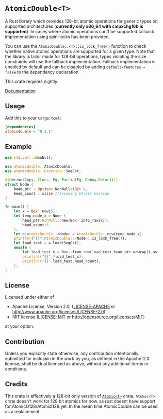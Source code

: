 # `AtomicDouble<T>`
A Rust library which provides 128-bit atomic operations for generic types on supported architectures (**currently only x86_64 with cmpxchg16b is supported**). In cases where atomic operations can't be supported fallback implementation using spin-locks has been provided.

You can use the `AtomicDouble::<T>::is_lock_free()` function to check whether native atomic operations are supported for a given type.
Note that the library is tailor made for 128-bit operations, types violating the size constraints will use the fallback implementation.
Fallback implementation is enabled by default and can be disabled by adding `default-features = false` to the dependency declaration.

This crate requires nightly.

[Documentation](https://docs.rs/atomicdouble)

## Usage
Add this to your `Cargo.toml`:
```toml
[dependencies]
atomicdouble = "0.1.1"
```

## Example
```rust
use std::ptr::NonNull;

use atomicdouble::AtomicDouble;
use atomicdouble::Ordering::SeqCst;

#[derive(Copy, Clone, Eq, PartialEq, Debug,Default)]
struct Node {
    head_ptr : Option< NonNull<i32> >,
    head_count : usize //assuming 64-bit machine
}

fn main() {
    let x = Box::new(5);
    let temp_node_x = Node {
        head_ptr:NonNull::new(Box::into_raw(x)),
        head_count:3
    };
    let a:AtomicDouble::<Node> = AtomicDouble::new(temp_node_x);
    println!("{}",AtomicDouble::<Node>::is_lock_free());
    let load_test = a.load(SeqCst);
    unsafe {
        let load_test_x = Box::from_raw(load_test.head_ptr.unwrap().as_ptr());
        println!("{}",*load_test_x);
        println!("{}",load_test.head_count);
    };
}
```
## License

Licensed under either of

 * Apache License, Version 2.0, ([LICENSE-APACHE](LICENSE-APACHE) or http://www.apache.org/licenses/LICENSE-2.0)
 * MIT license ([LICENSE-MIT](LICENSE-MIT) or http://opensource.org/licenses/MIT)

at your option.

## Contribution

Unless you explicitly state otherwise, any contribution intentionally submitted
for inclusion in the work by you, as defined in the Apache-2.0 license, shall be dual licensed as above, without any
additional terms or conditions.

## Credits
This crate is effectively a 128-bit only version of [`Atomic<T>`](https://github.com/Amanieu/atomic-rs) crate. `Atomic<T>` crate doesn't work for 128 bit atomics for now, as rust doesnt have support for AtomicU128/AtomicI128 yet. In the mean time AtomicDouble<T> can be used as a replacement.
